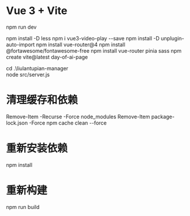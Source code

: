 # Vue 3 + Vite
npm run dev

npm install -D less
npm i vue3-video-play --save
npm install -D unplugin-auto-import
npm install vue-router@4
npm install @fortawesome/fontawesome-free
npm install vue-router pinia sass 
npm create vite@latest day-of-ai-page 

cd .\liulantupian-manager\
node src/server.js

# 清理缓存和依赖
Remove-Item -Recurse -Force node_modules
Remove-Item package-lock.json -Force
npm cache clean --force

# 重新安装依赖
npm install

# 重新构建
npm run build